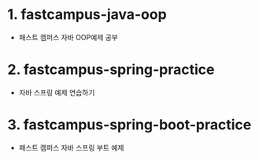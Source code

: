 # 1. fastcampus-java-oop
- 패스트 캠퍼스 자바 OOP예제 공부

# 2. fastcampus-spring-practice
- 자바 스프링 예제 연습하기

# 3. fastcampus-spring-boot-practice
- 패스트 캠퍼스 자바 스프링 부트 예제
